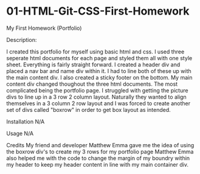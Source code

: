 # 01-HTML-Git-CSS-First-Homework

My First Homework (Portfolio)

Description:

I created this portfolio for myself using basic html and css. I used three seperate html documents for each page and styled them all with
one style sheet. Everything is fairly straight forward. I created a header div and placed a nav bar and name div within it. I had to line
both of these up with the main content div. I also created a sticky footer on the bottom. My main content div changed thoughout the three html
documents. The most complicated being the portfolio page. I struggled with getting the picture divs to line up in a 3 row 2 column layout.
Naturally they wanted to align themselves in a 3 column 2 row layout and I was forced to create another set of divs called "boxrow" in order
to get box layout as intended.

Installation
N/A

Usage
N/A

Credits
My friend and developer Matthew Emma gave me the idea of using the boxrow div's to create my 3 rows for my portfolio page
Matthew Emma also helped me with the code to change the margin of my boundry within my header to keep my header content in
line with my main container div.
